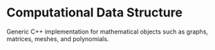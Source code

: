 # Computational Data Structure 
Generic C++ implementation for mathematical objects such as graphs, matrices, meshes, and polynomials.
